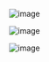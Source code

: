 ![image](https://github.com/sobitp59/remotework/assets/66735394/50e13ed4-1695-45a4-a2d3-6f234aee3068)

![image](https://github.com/sobitp59/remotework/assets/66735394/0f16118e-da91-4b7c-998a-3df43aa7c61f)

![image](https://github.com/sobitp59/remotework/assets/66735394/6c698179-cb03-4980-8dfb-bbd75a0fc5b9)
